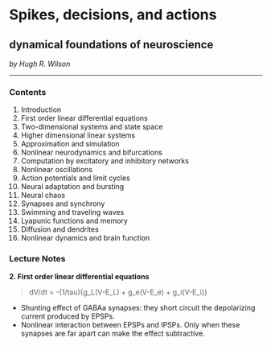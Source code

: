 # Spikes, decisions, and actions
## dynamical foundations of neuroscience
*by Hugh R. Wilson*

---

### Contents

1. Introduction
2. First order linear differential equations
3. Two-dimensional systems and state space
4. Higher dimensional linear systems
5. Approximation and simulation
6. Nonlinear neurodynamics and bifurcations
7. Computation by excitatory and inhibitory networks
8. Nonlinear oscillations
9. Action potentials and limit cycles
10. Neural adaptation and bursting
11. Neural chaos
12. Synapses and synchrony
13. Swimming and traveling waves
14. Lyapunic functions and memory
15. Diffusion and dendrites
16. Nonlinear dynamics and brain function


### Lecture Notes

**2. First order linear differential equations**

> dV/dt = -(1/tau){g_L(V-E_L) + g_e(V-E_e) + g_i(V-E_i)}

- Shunting effect of GABAa synapses: they short circuit the depolarizing current produced by EPSPs.
- Nonlinear interaction between EPSPs and IPSPs. Only when these synapses are far apart can make the effect subtractive.
